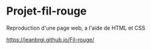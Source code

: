 # Projet-fil-rouge

Reproduction d'une page web, a l'aide de HTML et CSS

https://jeanbrgi.github.io/Fil-rouge/